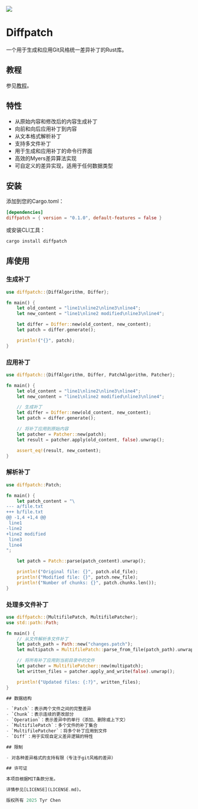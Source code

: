 ![](https://github.com/tyrchen/diffpatch/workflows/build/badge.svg)

# Diffpatch

一个用于生成和应用Git风格统一差异补丁的Rust库。

## 教程

参见[教程](./tutorial/zh/README.md)。

## 特性

- 从原始内容和修改后的内容生成补丁
- 向前和向后应用补丁到内容
- 从文本格式解析补丁
- 支持多文件补丁
- 用于生成和应用补丁的命令行界面
- 高效的Myers差异算法实现
- 可自定义的差异实现，适用于任何数据类型

## 安装

添加到您的Cargo.toml：

```toml
[dependencies]
diffpatch = { version = "0.1.0", default-features = false }
```

或安装CLI工具：

```bash
cargo install diffpatch
```

## 库使用

### 生成补丁

```rust
use diffpatch::{DiffAlgorithm, Differ};

fn main() {
    let old_content = "line1\nline2\nline3\nline4";
    let new_content = "line1\nline2 modified\nline3\nline4";

    let differ = Differ::new(old_content, new_content);
    let patch = differ.generate();

    println!("{}", patch);
}
```

### 应用补丁

```rust
use diffpatch::{DiffAlgorithm, Differ, PatchAlgorithm, Patcher};

fn main() {
    let old_content = "line1\nline2\nline3\nline4";
    let new_content = "line1\nline2 modified\nline3\nline4";

    // 生成补丁
    let differ = Differ::new(old_content, new_content);
    let patch = differ.generate();

    // 将补丁应用到原始内容
    let patcher = Patcher::new(patch);
    let result = patcher.apply(old_content, false).unwrap();

    assert_eq!(result, new_content);
}
```

### 解析补丁

```rust
use diffpatch::Patch;

fn main() {
    let patch_content = "\
--- a/file.txt
+++ b/file.txt
@@ -1,4 +1,4 @@
 line1
-line2
+line2 modified
 line3
 line4
";

    let patch = Patch::parse(patch_content).unwrap();

    println!("Original file: {}", patch.old_file);
    println!("Modified file: {}", patch.new_file);
    println!("Number of chunks: {}", patch.chunks.len());
}
```

### 处理多文件补丁

```rust
use diffpatch::{MultifilePatch, MultifilePatcher};
use std::path::Path;

fn main() {
    // 从文件解析多文件补丁
    let patch_path = Path::new("changes.patch");
    let multipatch = MultifilePatch::parse_from_file(patch_path).unwrap();

    // 将所有补丁应用到当前目录中的文件
    let patcher = MultifilePatcher::new(multipatch);
    let written_files = patcher.apply_and_write(false).unwrap();

    println!("Updated files: {:?}", written_files);
}

## 数据结构

- `Patch`：表示两个文件之间的完整差异
- `Chunk`：表示连续的更改部分
- `Operation`：表示差异中的单行（添加、删除或上下文）
- `MultifilePatch`：多个文件的补丁集合
- `MultifilePatcher`：将多个补丁应用到文件
- `Diff`：用于实现自定义差异逻辑的特性

## 限制

- 对各种差异格式的支持有限（专注于git风格的差异）

## 许可证

本项目根据MIT条款分发。

详情参见[LICENSE](LICENSE.md)。

版权所有 2025 Tyr Chen
